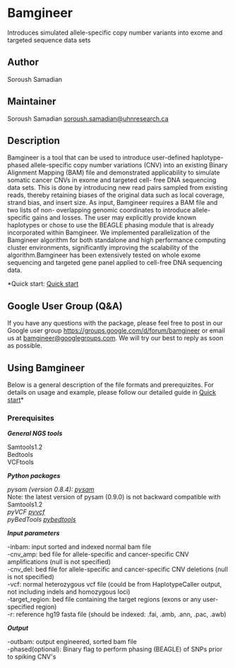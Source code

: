 # Bamgineer
Introduces simulated allele-specific copy number variants into exome and targeted sequence data sets

## Author
Soroush Samadian


## Maintainer
Soroush Samadian <soroush.samadian@uhnresearch.ca>

## Description
Bamgineer is a tool that can be used to introduce user-defined haplotype-phased allele-specific copy number variations (CNV) into an 
existing Binary Alignment Mapping (BAM) file and demonstrated applicability to simulate somatic cancer CNVs in exome and targeted cell-
free DNA sequencing data sets. This is done by introducing new read pairs sampled from existing reads, thereby retaining biases of the 
original data such as local coverage, strand bias, and insert size. As input, Bamgineer requires a BAM file and two lists of non-
overlapping genomic coordinates to introduce allele-specific gains and losses. The user may explicitly provide known haplotypes or chose 
to use the BEAGLE phasing module that is already incorporated within Bamgineer. We implemented parallelization of the Bamgineer 
algorithm for both standalone and high performance computing cluster environments, significantly improving the scalability of the 
algorithm.Bamgineer has been extensively tested on whole exome sequencing and targeted gene panel applied to cell-free DNA sequencing 
data.

*Quick start: [Quick start](https://github.com/pughlab/bamgineer/blob/master/docs/quick_start) 

## Google User Group (Q&A)
If you have any questions with the package, please feel free to post in our Google user group 
https://groups.google.com/d/forum/bamgineer or email us at bamgineer@googlegroups.com. We will try our best to reply as soon as 
possible.


## Using Bamgineer
Below is a general description of the file formats and prerequizites. For details on usage and example, please follow our detailed guide in [Quick start](https://github.com/pughlab/bamgineer/blob/master/docs/quick_start)* 

### Prerequisites

***General NGS tools*** 

Samtools1.2 \
Bedtools \
VCFtools

***Python packages***

*pysam (version 0.8.4): [pysam](https://pypi.python.org/pypi/pysam)* \
Note: the latest version of pysam (0.9.0) is not backward compatible with Samtools1.2 \
*pyVCF [pyvcf](https://pypi.python.org/pypi/PyVCF)* \
*pyBedTools [pybedtools](https://pypi.python.org/pypi/pybedtools)*


***Input parameters***

-inbam: input sorted and indexed normal bam file \
-cnv_amp: bed file for allele-specific and cancer-specific CNV amplifications (null is not specified) \
-cnv_del: bed file for allele-specific and cancer-specific CNV deletions (null is not specified) \
-vcf: normal heterozygous vcf file (could be from HaplotypeCaller output, not including indels and homozygous loci) \
-target_region: bed file containing the target regions (exons or any user-specified region) \
-r: reference hg19 fasta file (should be indexed: .fai, .amb, .ann, .pac, .awb) 


***Output***

-outbam: output engineered, sorted bam file \
-phased(optional): Binary flag to perform phasing (BEAGLE) of SNPs prior to spiking CNV's
